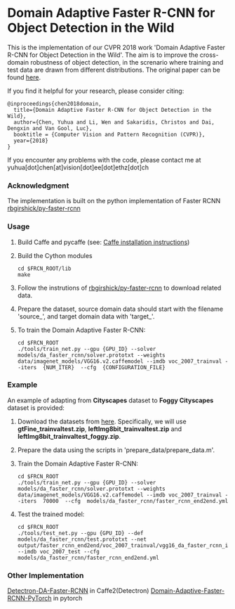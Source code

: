 #  Domain Adaptive Faster R-CNN for Object Detection in the Wild 

This is the implementation of our CVPR 2018 work 'Domain Adaptive Faster R-CNN for Object Detection in the Wild'. The aim is to improve the cross-domain robustness of object detection, in the screnario where training and test data are drawn from different distributions. The original paper can be found [here](https://arxiv.org/pdf/1803.03243.pdf). 

If you find it helpful for your research, please consider citing:

    @inproceedings{chen2018domain,
      title={Domain Adaptive Faster R-CNN for Object Detection in the Wild},
      author={Chen, Yuhua and Li, Wen and Sakaridis, Christos and Dai, Dengxin and Van Gool, Luc},
      booktitle = {Computer Vision and Pattern Recognition (CVPR)},
      year={2018}
    }

If you encounter any problems with the code, please contact me at yuhua[dot]chen[at]vision[dot]ee[dot]ethz[dot]ch

### Acknowledgment

The implementation is built on the python implementation of Faster RCNN [rbgirshick/py-faster-rcnn](https://github.com/rbgirshick/py-faster-rcnn)

### Usage
1. Build Caffe and pycaffe (see: [Caffe installation instructions](http://caffe.berkeleyvision.org/installation.html))

2. Build the Cython modules
    ```Shell
    cd $FRCN_ROOT/lib
    make
    
3. Follow the instrutions of [rbgirshick/py-faster-rcnn](https://github.com/rbgirshick/py-faster-rcnn) to download related data.
    
4. Prepare the dataset, source domain data should start with the filename 'source_', and target domain data with 'target_'.

5. To train the Domain Adaptive Faster R-CNN:
    ```Shell
    cd $FRCN_ROOT
    ./tools/train_net.py --gpu {GPU_ID} --solver models/da_faster_rcnn/solver.prototxt --weights data/imagenet_models/VGG16.v2.caffemodel --imdb voc_2007_trainval --iters  {NUM_ITER}  --cfg  {CONFIGURATION_FILE}
    
### Example
An example of adapting from **Cityscapes** dataset to **Foggy Cityscapes** dataset is provided:
1. Download the datasets from [here](https://www.cityscapes-dataset.com/downloads/). Specifically, we will use **gtFine_trainvaltest.zip**, **leftImg8bit_trainvaltest.zip** and **leftImg8bit_trainvaltest_foggy.zip**.

2. Prepare the data using the scripts in 'prepare_data/prepare_data.m'.

3. Train the Domain Adaptive Faster R-CNN:
    ```Shell
    cd $FRCN_ROOT
    ./tools/train_net.py --gpu {GPU_ID} --solver models/da_faster_rcnn/solver.prototxt --weights data/imagenet_models/VGG16.v2.caffemodel --imdb voc_2007_trainval --iters  70000  --cfg  models/da_faster_rcnn/faster_rcnn_end2end.yml
    
3. Test the trained model:
    ```Shell
    cd $FRCN_ROOT
    ./tools/test_net.py --gpu {GPU_ID} --def models/da_faster_rcnn/test.prototxt --net output/faster_rcnn_end2end/voc_2007_trainval/vgg16_da_faster_rcnn_iter_70000.caffemodel --imdb voc_2007_test --cfg models/da_faster_rcnn/faster_rcnn_end2end.yml

### Other Implementation
[Detectron-DA-Faster-RCNN](https://github.com/krumo/Detectron-DA-Faster-RCNN) in Caffe2(Detectron)
[Domain-Adaptive-Faster-RCNN-PyTorch](https://github.com/krumo/Domain-Adaptive-Faster-RCNN-PyTorch) in pytorch
